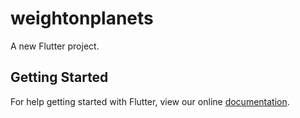 # weightonplanets

A new Flutter project.

## Getting Started

For help getting started with Flutter, view our online
[documentation](https://flutter.io/).
